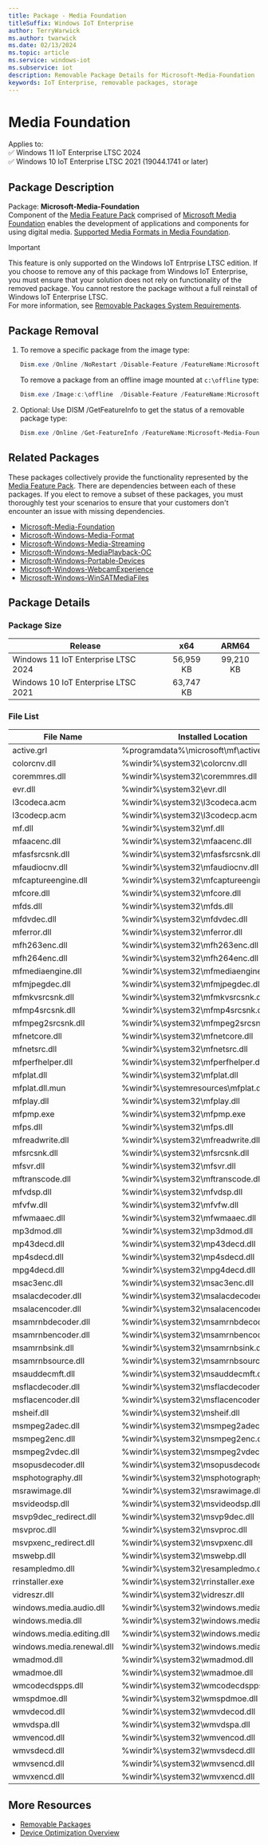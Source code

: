 ```yaml
---
title: Package - Media Foundation
titleSuffix: Windows IoT Enterprise
author: TerryWarwick
ms.author: twarwick
ms.date: 02/13/2024
ms.topic: article
ms.service: windows-iot
ms.subservice: iot
description: Removable Package Details for Microsoft-Media-Foundation
keywords: IoT Enterprise, removable packages, storage
---
```


# Media Foundation

Applies to:  
✅ Windows 11 IoT Enterprise LTSC 2024  
✅ Windows 10 IoT Enterprise LTSC 2021 (19044.1741 or later)  

## Package Description  

Package: **Microsoft-Media-Foundation** </br> Component of the [Media Feature Pack](/windows/win32/wmdm/windows-media-device-manager-architecture) comprised of [Microsoft Media Foundation](/windows/win32/medfound/microsoft-media-foundation-sdk) enables the development of applications and components for using digital media. [Supported Media Formats in Media Foundation](/windows/win32/medfound/supported-media-formats-in-media-foundation).

> [!IMPORTANT]
>
> This feature is only supported on the Windows IoT Entrprise LTSC edition.  If you choose to remove any of this package from Windows IoT Enterprise, you must ensure that your solution does not rely on functionality of the removed package. You cannot restore the package without a full reinstall of Windows IoT Enterprise LTSC.  
> For more information, see [Removable Packages System Requirements](../Removable-Packages.md#system-requirements).

## Package Removal

1. To remove a specific package from the image type:

   ```powershell
   Dism.exe /Online /NoRestart /Disable-Feature /FeatureName:Microsoft-Media-Foundation /PackageName:@Package
   ````

   To remove a package from an offline image mounted at `c:\offline` type:

   ```powershell
   Dism.exe /Image:c:\offline  /Disable-Feature /FeatureName:Microsoft-Media-Foundation /PackageName:@Package
   ```

1. Optional: Use DISM /GetFeatureInfo to get the status of a removable package type:

   ```powershell
   Dism.exe /Online /Get-FeatureInfo /FeatureName:Microsoft-Media-Foundation /PackageName:@Package
   ````

## Related Packages

These packages collectively provide the functionality represented by the [Media Feature Pack](/windows/win32/wmdm/windows-media-device-manager-architecture). There are dependencies between each of these packages. If you elect to remove a subset of these packages, you must thoroughly test your scenarios to ensure that your customers don't encounter an issue with missing dependencies.

- [Microsoft-Media-Foundation](Microsoft-Media-Foundation.md)
- [Microsoft-Windows-Media-Format](Microsoft-Windows-Media-Format.md)
- [Microsoft-Windows-Media-Streaming](Microsoft-Windows-Media-Streaming.md)
- [Microsoft-Windows-MediaPlayback-OC](Microsoft-Windows-MediaPlayback-OC.md)
- [Microsoft-Windows-Portable-Devices](Microsoft-Windows-Portable-Devices.md)
- [Microsoft-Windows-WebcamExperience](Microsoft-Windows-WebcamExperience.md)
- [Microsoft-Windows-WinSATMediaFiles](Microsoft-Windows-WinSATMediaFiles.md)

## Package Details

### Package Size

| Release                             |   x64     |    ARM64    |
|-------------------------------------|:---------:|:-----------:|
| Windows 11 IoT Enterprise LTSC 2024 | 56,959 KB | 99,210 KB   |
| Windows 10 IoT Enterprise LTSC 2021 | 63,747 KB |             |

### File List

| File Name                 | Installed Location |
|---------------------------|--------------------|
| active.grl                | %programdata%\microsoft\mf\active.grl |
| colorcnv.dll              | %windir%\system32\colorcnv.dll |
| coremmres.dll             | %windir%\system32\coremmres.dll |
| evr.dll                   | %windir%\system32\evr.dll |
| l3codeca.acm              | %windir%\system32\l3codeca.acm |
| l3codecp.acm              | %windir%\system32\l3codecp.acm |
| mf.dll                    | %windir%\system32\mf.dll |
| mfaacenc.dll              | %windir%\system32\mfaacenc.dll |
| mfasfsrcsnk.dll           | %windir%\system32\mfasfsrcsnk.dll |
| mfaudiocnv.dll            | %windir%\system32\mfaudiocnv.dll |
| mfcaptureengine.dll       | %windir%\system32\mfcaptureengine.dll |
| mfcore.dll                | %windir%\system32\mfcore.dll |
| mfds.dll                  | %windir%\system32\mfds.dll |
| mfdvdec.dll               | %windir%\system32\mfdvdec.dll |
| mferror.dll               | %windir%\system32\mferror.dll |
| mfh263enc.dll             | %windir%\system32\mfh263enc.dll |
| mfh264enc.dll             | %windir%\system32\mfh264enc.dll |
| mfmediaengine.dll         | %windir%\system32\mfmediaengine.dll |
| mfmjpegdec.dll            | %windir%\system32\mfmjpegdec.dll |
| mfmkvsrcsnk.dll           | %windir%\system32\mfmkvsrcsnk.dll |
| mfmp4srcsnk.dll           | %windir%\system32\mfmp4srcsnk.dll |
| mfmpeg2srcsnk.dll         | %windir%\system32\mfmpeg2srcsnk.dll |
| mfnetcore.dll             | %windir%\system32\mfnetcore.dll |
| mfnetsrc.dll              | %windir%\system32\mfnetsrc.dll |
| mfperfhelper.dll          | %windir%\system32\mfperfhelper.dll |
| mfplat.dll                | %windir%\system32\mfplat.dll |
| mfplat.dll.mun            | %windir%\systemresources\mfplat.dll.mun |
| mfplay.dll                | %windir%\system32\mfplay.dll |
| mfpmp.exe                 | %windir%\system32\mfpmp.exe |
| mfps.dll                  | %windir%\system32\mfps.dll |
| mfreadwrite.dll           | %windir%\system32\mfreadwrite.dll |
| mfsrcsnk.dll              | %windir%\system32\mfsrcsnk.dll |
| mfsvr.dll                 | %windir%\system32\mfsvr.dll |
| mftranscode.dll           | %windir%\system32\mftranscode.dll |
| mfvdsp.dll                | %windir%\system32\mfvdsp.dll |
| mfvfw.dll                 | %windir%\system32\mfvfw.dll |
| mfwmaaec.dll              | %windir%\system32\mfwmaaec.dll |
| mp3dmod.dll               | %windir%\system32\mp3dmod.dll |
| mp43decd.dll              | %windir%\system32\mp43decd.dll |
| mp4sdecd.dll              | %windir%\system32\mp4sdecd.dll |
| mpg4decd.dll              | %windir%\system32\mpg4decd.dll |
| msac3enc.dll              | %windir%\system32\msac3enc.dll |
| msalacdecoder.dll         | %windir%\system32\msalacdecoder.dll |
| msalacencoder.dll         | %windir%\system32\msalacencoder.dll |
| msamrnbdecoder.dll        | %windir%\system32\msamrnbdecoder.dll |
| msamrnbencoder.dll        | %windir%\system32\msamrnbencoder.dll |
| msamrnbsink.dll           | %windir%\system32\msamrnbsink.dll |
| msamrnbsource.dll         | %windir%\system32\msamrnbsource.dll |
| msauddecmft.dll           | %windir%\system32\msauddecmft.dll |
| msflacdecoder.dll         | %windir%\system32\msflacdecoder.dll |
| msflacencoder.dll         | %windir%\system32\msflacencoder.dll |
| msheif.dll                | %windir%\system32\msheif.dll |
| msmpeg2adec.dll           | %windir%\system32\msmpeg2adec.dll |
| msmpeg2enc.dll            | %windir%\system32\msmpeg2enc.dll |
| msmpeg2vdec.dll           | %windir%\system32\msmpeg2vdec.dll |
| msopusdecoder.dll         | %windir%\system32\msopusdecoder.dll |
| msphotography.dll         | %windir%\system32\msphotography.dll |
| msrawimage.dll            | %windir%\system32\msrawimage.dll |
| msvideodsp.dll            | %windir%\system32\msvideodsp.dll |
| msvp9dec_redirect.dll     | %windir%\system32\msvp9dec.dll |
| msvproc.dll               | %windir%\system32\msvproc.dll |
| msvpxenc_redirect.dll     | %windir%\system32\msvpxenc.dll |
| mswebp.dll                | %windir%\system32\mswebp.dll |
| resampledmo.dll           | %windir%\system32\resampledmo.dll |
| rrinstaller.exe           | %windir%\system32\rrinstaller.exe |
| vidreszr.dll              | %windir%\system32\vidreszr.dll |
| windows.media.audio.dll   | %windir%\system32\windows.media.audio.dll |
| windows.media.dll         | %windir%\system32\windows.media.dll |
| windows.media.editing.dll | %windir%\system32\windows.media.editing.dll |
| windows.media.renewal.dll | %windir%\system32\windows.media.renewal.dll |
| wmadmod.dll               | %windir%\system32\wmadmod.dll |
| wmadmoe.dll               | %windir%\system32\wmadmoe.dll |
| wmcodecdspps.dll          | %windir%\system32\wmcodecdspps.dll |
| wmspdmoe.dll              | %windir%\system32\wmspdmoe.dll |
| wmvdecod.dll              | %windir%\system32\wmvdecod.dll |
| wmvdspa.dll               | %windir%\system32\wmvdspa.dll |
| wmvencod.dll              | %windir%\system32\wmvencod.dll |
| wmvsdecd.dll              | %windir%\system32\wmvsdecd.dll |
| wmvsencd.dll              | %windir%\system32\wmvsencd.dll |
| wmvxencd.dll              | %windir%\system32\wmvxencd.dll |

## More Resources

- [Removable Packages](../Removable-Packages.md)
- [Device Optimization Overview](../Overview.md)
